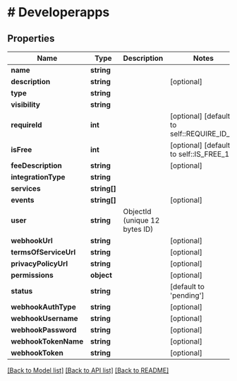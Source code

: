 # # Developerapps

## Properties

Name | Type | Description | Notes
------------ | ------------- | ------------- | -------------
**name** | **string** |  |
**description** | **string** |  | [optional]
**type** | **string** |  |
**visibility** | **string** |  |
**requireId** | **int** |  | [optional] [default to self::REQUIRE_ID_0]
**isFree** | **int** |  | [optional] [default to self::IS_FREE_1]
**feeDescription** | **string** |  | [optional]
**integrationType** | **string** |  |
**services** | **string[]** |  |
**events** | **string[]** |  | [optional]
**user** | **string** | ObjectId (unique 12 bytes ID) |
**webhookUrl** | **string** |  | [optional]
**termsOfServiceUrl** | **string** |  | [optional]
**privacyPolicyUrl** | **string** |  | [optional]
**permissions** | **object** |  | [optional]
**status** | **string** |  | [default to 'pending']
**webhookAuthType** | **string** |  | [optional]
**webhookUsername** | **string** |  | [optional]
**webhookPassword** | **string** |  | [optional]
**webhookTokenName** | **string** |  | [optional]
**webhookToken** | **string** |  | [optional]

[[Back to Model list]](../../README.md#models) [[Back to API list]](../../README.md#endpoints) [[Back to README]](../../README.md)
